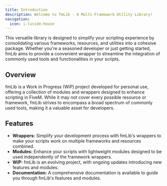 ```yaml
---
title: Introduction
description: Welcome to fmLib - A Multi-Framework Utility Library!
navigation:
  icon: i-lucide-house
---
```


This versatile library is designed to simplify your scripting experience by consolidating various frameworks, resources, and utilities into a cohesive package.
Whether you're a seasoned developer or just getting started, fmLib aims to provide a convenient wrapper to streamline the integration of commonly used tools and functionalities in your scripts.

## Overview
fmLib is a Work in Progress (WiP)  project developed for personal use, offering a collection of modules and wrappers designed to enhance scripting in FiveM.
While it may not cover every possible resource or framework, fmLib strives to encompass a broad spectrum of commonly used tools, making it a valuable asset for developers.

## Features
- **Wrappers:** Simplify your development process with fmLib's wrappers to make your scripts work on multiple frameworks and resources combined.
- **Modules:** Enhance your scripts with lightweight modules designed to be used independently of the framework wrappers.
- **WiP:** fmLib is an evolving project, with ongoing updates introducing new features and modules.
- **Documentation:** A comprehensive documentation is available to guide you through fmLib's features and modules.